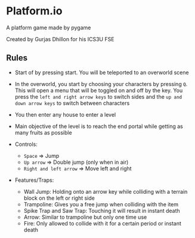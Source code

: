 # Platform.io
A platform game made by pygame

Created by Gurjas Dhillon for his ICS3U FSE

## Rules
- Start of by pressing start. You will be teleported to an overworld scene
- In the overworld, you start by choosing your characters by pressing `Q`. This will open a menu that will be toggled on and off by the key. You press the `left and right arrow keys` to switch sides and the `up and down arrow keys` to switch between characters
- You then enter any house to enter a level
- Main objective of the level is to reach the end portal while getting as many fruits as possible
- Controls:
    - `Space` => Jump
    - `Up arrow` => Double jump (only when in air)
    - `Right and left arrow` => Move left and right

- Features/Traps:
    - Wall Jump: Holding onto an arrow key while colliding with a terrain block on the left or right side
    - Trampoline: Gives you a free jump when colliding with the item
    - Spike Trap and Saw Trap: Touching it will result in instant death
    - Arrow: Similar to trampoline but only one time use
    - Fire: Only allowed to collide with it for a certain period or instant death
